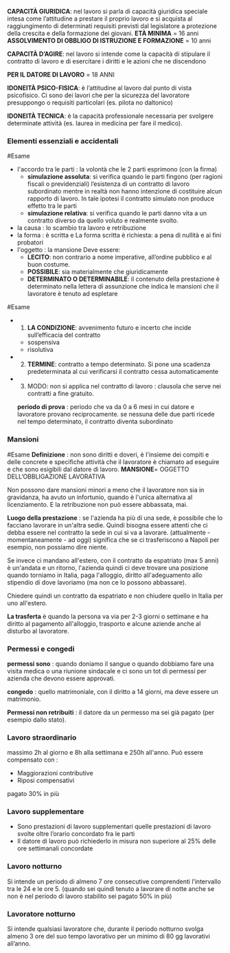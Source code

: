 **CAPACITÀ GIURIDICA**: nel lavoro si parla di capacità giuridica speciale intesa come l’attitudine a prestare il proprio lavoro e si acquista al raggiungimento di determinati requisiti previsti dal legislatore a protezione della crescita e della formazione dei giovani.
**ETÀ MINIMA** = 16 anni
**ASSOLVIMENTO DI OBBLIGO DI ISTRUZIONE E FORMAZIONE** = 10 anni

**CAPACITÀ D’AGIRE**: nel lavoro si intende come la capacità di stipulare il contratto di lavoro e di esercitare i diritti e le azioni che ne discendono

**PER IL DATORE DI LAVORO** = 18 ANNI

**IDONEITÀ PSICO-FISICA**: è l’attitudine al lavoro dal punto di vista psicofisico. Ci sono dei lavori che per la sicurezza del lavoratore presuppongo o requisiti particolari (es. pilota no daltonico)

**IDONEITÀ TECNICA**: è la capacità professionale necessaria per svolgere determinate attività (es. laurea in medicina per fare il medico).
### Elementi essenziali e accidentali

#Esame 
- l'accordo tra le parti : la volontà che le 2 parti esprimono (con la firma)
	- **simulazione assoluta**: si verifica quando le parti fingono (per ragioni fiscali o previdenziali) l’esistenza di un contratto di lavoro subordinato mentre in realtà non hanno intenzione di costituire alcun rapporto di lavoro. In tale ipotesi il contratto simulato non produce effetto tra le parti
	- **simulazione relativa**: si verifica quando le parti danno vita a un contratto diverso da quello voluto e realmente svolto.
- la causa : lo scambio tra lavoro e retribuzione
- la forma : è scritta e La forma scritta è richiesta: a pena di nullità e ai fini probatori
- l'oggetto : la mansione Deve essere: 
	- **LECITO**: non contrario a nome imperative, all’ordine pubblico e al buon costume.
	- **POSSIBILE**: sia materialmente che giuridicamente
	- **DETERMINATO O DETERMINABILE**: il contenuto della prestazione è determinato nella lettera di assunzione che indica le mansioni che il lavoratore è tenuto ad espletare

#Esame 
- 1) **LA CONDIZIONE**: avvenimento futuro e incerto che incide sull’efficacia del contratto
	- sospensiva
	- risolutiva
- 2) **TERMINE**: contratto a tempo determinato.
    Si pone una scadenza predeterminata al cui verificarsi il contratto cessa automaticamente
- 3) MODO: non si applica nel contratto di lavoro : clausola che serve nei contratti a fine gratuito.

	**periodo di prova** : periodo che va da 0 a 6 mesi in cui datore e lavoratore provano reciprocamente. se nessuna delle due parti ricede nel tempo determinato, il contratto diventa subordinato
### Mansioni 

#Esame
	**Definizione** : non sono diritti e doveri, è l'insieme dei compiti e delle concrete e specifiche attività che il lavoratore è chiamato ad eseguire e che sono esigibili dal datore di lavoro.
	**MANSIONE**= OGGETTO DELL’OBBLIGAZIONE LAVORATIVA

Non possono dare mansioni minori a meno che il lavoratore non sia in gravidanza, ha avuto un infortunio, quando è l'unica alternativa al licenziamento. E la retribuzione non può essere abbassata, mai.

**Luogo della prestazione** : se l'azienda ha più di una sede, è possibile che lo facciano lavorare in un'altra sedie. Quindi bisogna essere attenti che ci debba essere nel contratto la sede in cui si va a lavorare. (attualmente - momentaneamente - ad oggi) significa che se ci trasferiscono a Napoli per esempio, non possiamo dire niente.

Se invece ci mandano all'estero, con il contratto da espatriato (max 5 anni) è un'andata e un ritorno, l'azienda quindi ci deve trovare una posizione quando torniamo in Italia, paga l'alloggio, diritto all'adeguamento allo stipendio di dove lavoriamo (ma non ce lo possono abbassare). 

Chiedere quindi un contratto da espatriato e non chiudere quello in Italia per uno all'estero.

**La trasferta** è quando la persona va via per 2-3 giorni o settimane e ha diritto al pagamento all'alloggio, trasporto e alcune aziende anche al disturbo al lavoratore.
### Permessi e congedi

**permessi sono** : quando doniamo il sangue o quando dobbiamo fare una visita medica o una riunione sindacale e ci sono un tot di permessi per azienda che devono essere approvati.

**congedo** : quello matrimoniale, con il diritto a 14 giorni, ma deve essere un matrimonio.

**Permessi non retribuiti** : il datore da un permesso ma sei già pagato (per esempio dallo stato).
### Lavoro straordinario

massimo 2h al giorno e 8h alla settimana e 250h all'anno.
Può essere compensato con : 
- Maggiorazioni contributive
- Riposi compensativi

pagato 30% in più
### Lavoro supplementare

- Sono prestazioni di lavoro supplementari quelle prestazioni di lavoro svolte oltre l’orario concordato fra le parti 
- Il datore di lavoro può richiederlo in misura non superiore al 25% delle ore settimanali concordate
### Lavoro notturno

Si intende un periodo di almeno 7 ore consecutive comprendenti l’intervallo tra le 24 e le ore 5. (quando sei quindi tenuto a lavorare di notte anche se non è nel periodo di lavoro stabilito sei pagato 50% in più)
### Lavoratore notturno

Si intende qualsiasi lavoratore che, durante il periodo notturno svolga almeno 3 ore del suo tempo lavorativo per un minimo di 80 gg lavorativi all’anno. 